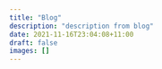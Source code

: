 ```yaml
---
title: "Blog"
description: "description from blog"
date: 2021-11-16T23:04:08+11:00
draft: false
images: []
---
```

